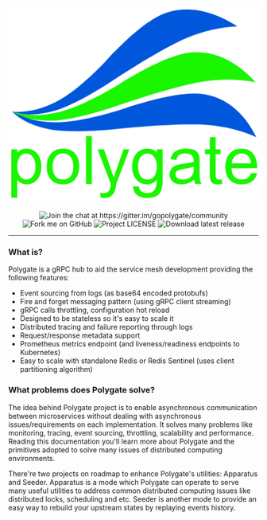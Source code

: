 <div style="text-align: center">
	<img src="assets/images/logo.png"/>
</div>

<div style="text-align: center;margin-top:20px">
	<a href="https://gitter.im/gopolygate/community?utm_source=badge&utm_medium=badge&utm_campaign=pr-badge&utm_content=badge" target="_blank" style="text-decoration: none;">
		<img src="https://badges.gitter.im/gopolygate/community.svg" alt="Join the chat at https://gitter.im/gopolygate/community" title="Join the chat at https://gitter.im/gopolygate/community"/>
	</a>
	<a href="https://github.com/gamaops/polygate" target="_blank" style="text-decoration: none;">
		<img src="https://img.shields.io/badge/github-repo-black.svg" alt="Fork me on GitHub" title="Fork me on GitHub"/>
	</a>
	<a href="https://github.com/gamaops/polygate/blob/master/LICENSE" target="_blank" style="text-decoration: none;">
		<img src="https://img.shields.io/github/license/gamaops/polygate.svg" alt="Project LICENSE" title="Project LICENSE"/>
	</a>
	<a href="https://GitHub.com/gamaops/polygate/releases/" target="_blank" style="text-decoration: none;">
		<img src="https://img.shields.io/github/release/gamaops/polygate.svg" alt="Download latest release" title="Download latest release"/>
	</a>
</div>

------------------

### What is?

Polygate is a gRPC hub to aid the service mesh development providing the following features:

* Event sourcing from logs (as base64 encoded protobufs)
* Fire and forget messaging pattern (using gRPC client streaming)
* gRPC calls throttling, configuration hot reload
* Designed to be stateless so it's easy to scale it
* Distributed tracing and failure reporting through logs
* Request/response metadata support
* Prometheus metrics endpoint (and liveness/readiness endpoints to Kubernetes)
* Easy to scale with standalone Redis or Redis Sentinel (uses client partitioning algorithm)

### What problems does Polygate solve?

The idea behind Polygate project is to enable asynchronous communication between microservices without dealing with asynchronous issues/requirements on each implementation. It solves many problems like monitoring, tracing, event sourcing, throttling, scalability and performance. Reading this documentation you'll learn more about Polygate and the primitives adopted to solve many issues of distributed computing environments.

There're two projects on roadmap to enhance Polygate's utilities: Apparatus and Seeder. Apparatus is a mode which Polygate can operate to serve many useful utilities to address common distributed computing issues like distributed locks, scheduling and etc. Seeder is another mode to provide an easy way to rebuild your upstream states by replaying events history.
